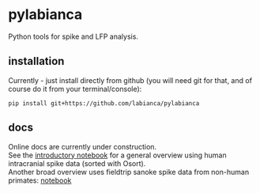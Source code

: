 # pylabianca
Python tools for spike and LFP analysis.

## installation
Currently - just install directly from github (you will need git for that, and of course do it from your terminal/console):
```
pip install git+https://github.com/labianca/pylabianca
```

## docs
Online docs are currently under construction.  
See the [introductory notebook](doc/intro_overview.ipynb) for a general overview using human intracranial spike data (sorted with Osort).  
Another broad overview uses fieldtrip sanoke spike data from non-human primates: [notebook](doc/fieldtrip_example.ipynb)
